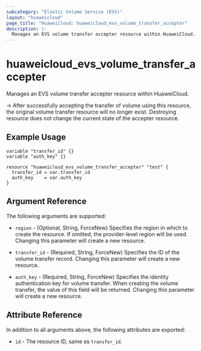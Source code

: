 ```yaml
---
subcategory: "Elastic Volume Service (EVS)"
layout: "huaweicloud"
page_title: "HuaweiCloud: huaweicloud_evs_volume_transfer_accepter"
description: |-
  Manages an EVS volume transfer accepter resource within HuaweiCloud.
---
```


# huaweicloud_evs_volume_transfer_accepter

Manages an EVS volume transfer accepter resource within HuaweiCloud.

-> After successfully accepting the transfer of volume using this resource, the original volume transfer resource will
   no longer exist. Destroying resource does not change the current state of the accepter resource.

## Example Usage

```hcl
variable "transfer_id" {}
variable "auth_key" {}

resource "huaweicloud_evs_volume_transfer_accepter" "test" {
  transfer_id = var.transfer_id
  auth_key    = var.auth_key
}
```

## Argument Reference

The following arguments are supported:

* `region` - (Optional, String, ForceNew) Specifies the region in which to create the resource.
  If omitted, the provider-level region will be used. Changing this parameter will create a new resource.

* `transfer_id` - (Required, String, ForceNew) Specifies the ID of the volume transfer record.
  Changing this parameter will create a new resource.

* `auth_key` - (Required, String, ForceNew) Specifies the identity authentication key for volume transfer.
  When creating the volume transfer, the value of this field will be returned.
  Changing this parameter will create a new resource.

## Attribute Reference

In addition to all arguments above, the following attributes are exported:

* `id` - The resource ID, same as `transfer_id`.
